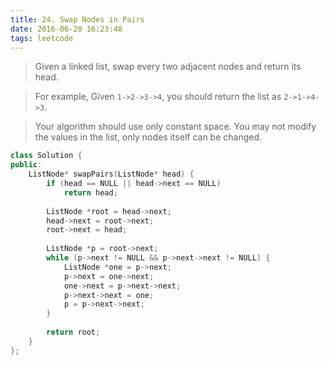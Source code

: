 ```yaml
---
title: 24. Swap Nodes in Pairs
date: 2016-06-20 16:23:48
tags: leetcode
---
```


>Given a linked list, swap every two adjacent nodes and return its head.

>For example,
Given `1->2->3->4`, you should return the list as `2->1->4->3`.

>Your algorithm should use only constant space. You may not modify the values in the list, only nodes itself can be changed.


```c++
class Solution {
public:
    ListNode* swapPairs(ListNode* head) {
        if (head == NULL || head->next == NULL)
            return head;
        
        ListNode *root = head->next;
        head->next = root->next;
        root->next = head;
        
        ListNode *p = root->next;
        while (p->next != NULL && p->next->next != NULL) {
            ListNode *one = p->next;
            p->next = one->next;
            one->next = p->next->next;
            p->next->next = one;
            p = p->next->next;
        }
        
        return root;
    }
};
```